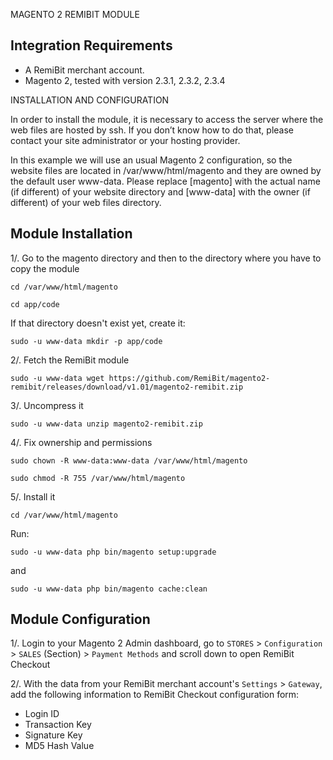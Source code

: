 MAGENTO 2 REMIBIT MODULE


## Integration Requirements

- A RemiBit merchant account.
- Magento 2, tested with version 2.3.1, 2.3.2, 2.3.4

INSTALLATION AND CONFIGURATION

In order to install the module, it is necessary to access the server where the web files are hosted by ssh. If you don’t know how to do that, please contact your site administrator or your hosting provider.

In this example we will use an usual Magento 2 configuration, so the website files are located in /var/www/html/magento and they are owned by the default user www-data. Please replace [magento] with the actual name (if different) of your website directory and [www-data] with the owner (if different) of your web files directory.

## Module Installation
 
1/. Go to the magento directory and then to the directory where you have to copy the module

```
cd /var/www/html/magento

cd app/code
```

If that directory doesn't exist yet, create it:

```
sudo -u www-data mkdir -p app/code
```

2/. Fetch the RemiBit module

```
sudo -u www-data wget https://github.com/RemiBit/magento2-remibit/releases/download/v1.01/magento2-remibit.zip
```

3/. Uncompress it

```
sudo -u www-data unzip magento2-remibit.zip
```

4/. Fix ownership and permissions

```
sudo chown -R www-data:www-data /var/www/html/magento

sudo chmod -R 755 /var/www/html/magento
```

5/. Install it

 ```
cd /var/www/html/magento
```
Run:
```
sudo -u www-data php bin/magento setup:upgrade
```
and 
```
sudo -u www-data php bin/magento cache:clean
```


## Module Configuration

1/. Login to your Magento 2 Admin dashboard, go to `STORES` > `Configuration` > `SALES` (Section) > `Payment Methods` and scroll down to open RemiBit Checkout

2/. With the data from your RemiBit merchant account's `Settings` > `Gateway`, add the following information to RemiBit Checkout configuration form:

* Login ID
* Transaction Key
* Signature Key
* MD5 Hash Value
